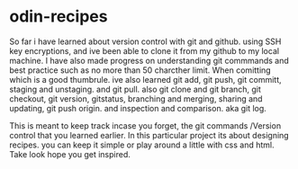 # odin-recipes
So far i have learned about version control with git and github. using SSH key encryptions, and ive been able to clone it from my github to my local machine. I have also made progress on understanding git commmands and best practice such as no more than 50 charcther limit. When comitting which is a good thumbrule. ive also learned git add, git push, git committ, staging and unstaging. and git pull. also git clone and git branch, git checkout, git version, gitstatus, branching and merging, sharing and updating, git push origin. and inspection and comparison. aka git log.

This is meant to keep track incase you forget, the git commands /Version control that you learned earlier. In this particular project its about designing recipes. you can keep it simple or play around a little with css and html. Take look hope you get inspired.